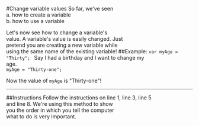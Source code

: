 #Change variable values
So far, we've seen  
a. how to create a variable  
b. how to use a variable

Let's now see how to change a variable's  
value. A variable's value is easily changed. Just  
pretend you are creating a new variable while  
using the same name of the existing variable!
##Example:
`var myAge = "Thirty"; ` 
Say I had a birthday and I want to change my  
age.  
`myAge = "Thirty-one";`

Now the value of `myAge` is "Thirty-one"!
***
##Instructions
Follow the instructions on line 1, line 3, line 5   
and line 8. We're using this method to show  
you the order in which you tell the computer  
what to do is very important.